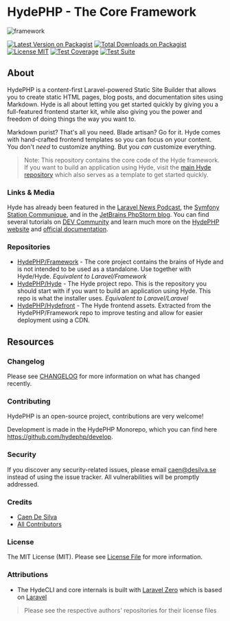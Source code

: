 # HydePHP - The Core Framework

![framework](https://user-images.githubusercontent.com/95144705/172196099-b5604f9b-90aa-4fac-bd17-b5a150ebf8f5.png)

[![Latest Version on Packagist](https://img.shields.io/packagist/v/hyde/framework?include_prereleases)](https://packagist.org/packages/hyde/framework)
[![Total Downloads on Packagist](https://img.shields.io/packagist/dt/hyde/framework)](https://packagist.org/packages/hyde/framework)
[![License MIT](https://img.shields.io/github/license/hydephp/hyde)](https://github.com/hydephp/hyde/blob/master/LICENSE.md)
[![Test Coverage](https://codecov.io/gh/hydephp/develop/branch/master/graph/badge.svg?token=G6N2161TOT)](https://codecov.io/gh/hydephp/develop)
[![Test Suite](https://github.com/hydephp/develop/actions/workflows/continuous-integration.yml/badge.svg)](https://github.com/hydephp/develop/actions/workflows/continuous-integration.yml)


## About

HydePHP is a content-first Laravel-powered Static Site Builder that allows you to create static HTML pages, blog posts, and documentation sites using Markdown.
Hyde is all about letting you get started quickly by giving you a full-featured frontend starter kit, while also giving you the power and freedom of doing things the way you want to.

Markdown purist? That's all you need. Blade artisan? Go for it.
Hyde comes with hand-crafted frontend templates so you can focus on your content.
You don't _need_ to customize anything. But you _can_ customize everything.

> Note: This repository contains the core code of the Hyde framework. If you want to build an application using Hyde, visit the [main Hyde repository](https://github.com/hydephp/hyde) which also serves as a template to get started quickly.

### Links & Media

Hyde has already been featured in the [Laravel News Podcast](https://laravel-news.com/podcast/836911), the [Symfony Station Communique](https://www.symfonystation.com/Symfony-Station-Communique-13-May-2022), and in the [JetBrains PhpStorm blog](https://blog.jetbrains.com/phpstorm/2024/03/php-annotated-february-march-2024/). You can find several tutorials on [DEV Community](https://dev.to/t/hydephp) and learn much more on the [HydePHP website](https://hydephp.com) and [official documentation](https://hydephp.com/docs).

### Repositories

- [HydePHP/Framework](https://github.com/hydephp/framework) - The core project contains the brains of Hyde and is not intended to be used as a standalone. Use together with Hyde/Hyde. <i>Equivalent to Laravel/Framework</i>
- [HydePHP/Hyde](https://github.com/hydephp/hyde) - The Hyde project repo. This is the repository you should start with if you want to build an application using Hyde. This repo is what the installer uses. <i>Equivalent to Laravel/Laravel</i>
- [HydePHP/Hydefront](https://github.com/hydephp/hydefront) - The Hyde frontend assets. Extracted from the HydePHP/Framework repo to improve testing and allow for easier deployment using a CDN.


## Resources

### Changelog

Please see [CHANGELOG](CHANGELOG.md) for more information on what has changed recently.

### Contributing

HydePHP is an open-source project, contributions are very welcome!

Development is made in the HydePHP Monorepo, which you can find here https://github.com/hydephp/develop.

### Security

If you discover any security-related issues, please email caen@desilva.se instead of using the issue tracker.
All vulnerabilities will be promptly addressed.

### Credits

-   [Caen De Silva](https://github.com/caendesilva)
-   [All Contributors](../../contributors)

### License

The MIT License (MIT). Please see [License File](LICENSE.md) for more information.

### Attributions

- The HydeCLI and core internals is built with [Laravel Zero](https://laravel-zero.com/) which is based on [Laravel](https://laravel.com/)

> Please see the respective authors' repositories for their license files
